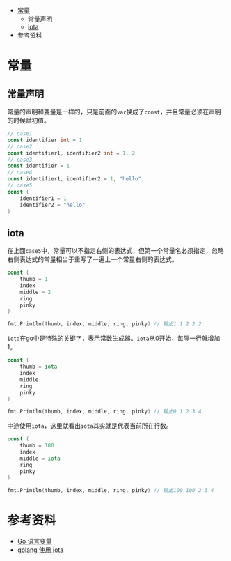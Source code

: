 - [常量](#常量)
  - [常量声明](#常量声明)
  - [iota](#iota)
- [参考资料](#参考资料)

# 常量

## 常量声明

常量的声明和变量是一样的，只是前面的`var`换成了`const`，并且常量必须在声明的时候赋初值。

```go
// case1
const identifier int = 1
// case2
const identifier1, identifier2 int = 1, 2
// case3
const identifier = 1
// case4
const identifier1, identifier2 = 1, "hello"
// case5
const (
	identifier1 = 1
	identifier2 = "hello"
)
```

## iota

在上面`case5`中，常量可以不指定右侧的表达式，但第一个常量名必须指定，忽略右侧表达式的常量相当于重写了一遍上一个常量右侧的表达式。

```go
const (
    thumb = 1
    index
    middle = 2
    ring
    pinky
)

fmt.Println(thumb, index, middle, ring, pinky) // 输出1 1 2 2 2
```

`iota`在go中是特殊的关键字，表示常数生成器。`iota`从0开始，每隔一行就增加1。

```go
const (
    thumb = iota
    index
    middle
    ring
    pinky
)

fmt.Println(thumb, index, middle, ring, pinky) // 输出0 1 2 3 4
```

中途使用`iota`，这里就看出`iota`其实就是代表当前所在行数。

```go
const (
    thumb = 100
    index
    middle = iota
    ring
    pinky
)

fmt.Println(thumb, index, middle, ring, pinky) // 输出100 100 2 3 4
```

# 参考资料

- [Go 语言变量](https://www.runoob.com/go/go-variables.html)
- [golang 使用 iota ](https://studygolang.com/articles/2192)
